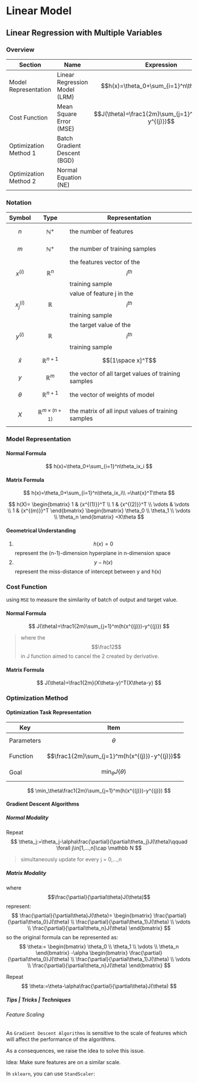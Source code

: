 # Linear Model

## Linear Regression with Multiple Variables

### Overview

| Section               | Name                          | Expression                                               |
| --------------------- | ----------------------------- | -------------------------------------------------------- |
| Model Representation  | Linear Regression Model (LRM) | $$h(x)=\theta_0+\sum_{i=1}^n\theta_ix_i$$                |
| Cost Function         | Mean Square Error (MSE)       | $$J(\theta)=\frac1{2m}\sum_{j=1}^m(h(x^{(j)})-y^{(j)})$$ |
| Optimization Method 1 | Batch Gradient Descent (BGD)  |                                                          |
| Optimization Method 2 | Normal Equation (NE)          |                                                          |

### Notation

| Symbol        | Type                         | Representation                                        |
| ------------- | ---------------------------- | ----------------------------------------------------- |
| $$n$$         | $$\mathbb N^+$$              | the number of features                                |
| $$m$$         | $$\mathbb N^+$$              | the number of training samples                        |
| $$x^{(i)}$$   | $$\mathbb R^n$$              | the features vector of the $$i^{th}$$ training sample |
| $$x^{(i)}_j$$ | $$\mathbb R$$                | value of feature j in the $$i^{th}$$ training sample  |
| $$y^{(i)}$$   | $$\mathbb R$$                | the target value of the $$i^{th}$$ training sample    |
| $$\hat{x}$$   | $$\mathbb R^{n+1}$$          | $$[1\space  x]^T$$                                    |
| $$y$$         | $$\mathbb R^m$$              | the vector of all target values of training samples   |
| $$\theta$$    | $$\mathbb R^{n+1}$$          | the vector of weights of model                        |
| $$X$$         | $$\mathbb R^{m\times(n+1)}$$ | the matrix of all input values of training samples    |

### Model Representation

#### Normal Formula

$$
h(x)=\theta_0+\sum_{i=1}^n\theta_ix_i
$$

#### Matrix Formula

$$
h(x)=\theta_0+\sum_{i=1}^n\theta_ix_i\\
=\hat{x}^T\theta
$$

$$
h(X)=
\begin{bmatrix} 
1 & {x^{(1)}}^T \\ 
1 & {x^{(2)}}^T \\ 
\vdots & \vdots \\
1 & {x^{(m)}}^T
\end{bmatrix}
\begin{bmatrix} 
\theta_0 \\ 
\theta_1 \\ 
\vdots \\
\theta_n
\end{bmatrix}
=X\theta
$$

#### Geometrical Understanding

1. $$h(x)=0$$ represent the (n-1)-dimension hyperplane in n-dimension space 
2. $$y - h(x)$$ represent the  miss-distance of intercept between y and h(x)

### Cost Function

using `MSE` to measure the similarity of batch of output and target value.

#### Normal Formula

$$
J(\theta)=\frac1{2m}\sum_{j=1}^m(h(x^{(j)})-y^{(j)})
$$

> where the $$\frac12$$ in J function aimed to cancel the 2 created by derivative.

#### Matrix Formula

$$
J(\theta)=\frac1{2m}(X\theta-y)^T(X\theta-y)
$$

### Optimization Method

#### Optimization Task Representation

| Key        | Item                                           |
| ---------- | ---------------------------------------------- |
| Parameters | $$\theta$$                                     |
| Function   | $$\frac1{2m}\sum_{j=1}^m(h(x^{(j)})-y^{(j)})$$ |
| Goal       | $$\min_{\theta} J(\theta)$$                    |

$$
\min_\theta\frac1{2m}\sum_{j=1}^m(h(x^{(j)})-y^{(j)})
$$

#### Gradient Descent Algorithms

##### Normal Modality

Repeat
$$
\theta_j:=\theta_j-\alpha\frac{\partial}{\partial\theta_j}J(\theta)\qquad  \forall j\in[1,...,n]\cap \mathbb N
$$

> simultaneously update for every j = 0,...,n

##### Matrix Modality
where $$\frac{\partial}{\partial\theta}J(\theta)$$ represent:
$$
\frac{\partial}{\partial\theta}J(\theta)=
\begin{bmatrix} 
\frac{\partial}{\partial\theta_0}J(\theta) \\ 
\frac{\partial}{\partial\theta_1}J(\theta) \\ 
\vdots \\
\frac{\partial}{\partial\theta_n}J(\theta)
\end{bmatrix}
$$
so the original formula can be represented as:
$$
\theta:=
\begin{bmatrix} 
\theta_0 \\ 
\theta_1 \\ 
\vdots \\
\theta_n
\end{bmatrix}
-\alpha
\begin{bmatrix} 
\frac{\partial}{\partial\theta_0}J(\theta) \\ 
\frac{\partial}{\partial\theta_1}J(\theta) \\ 
\vdots \\
\frac{\partial}{\partial\theta_n}J(\theta)
\end{bmatrix}
$$

Repeat
$$
\theta:=\theta-\alpha\frac{\partial}{\partial\theta}J(\theta)
$$

##### Tips | Tricks | Techniques

###### Feature Scaling

As `Gradient Descent Algorithms` is sensitive to the scale of features which will affect the performance of the algorithms.

As a consequences, we raise the idea to solve this issue.

Idea: Make sure features are on a similar scale.

In `sklearn`, you can use `StandScaler`:

```python

```






